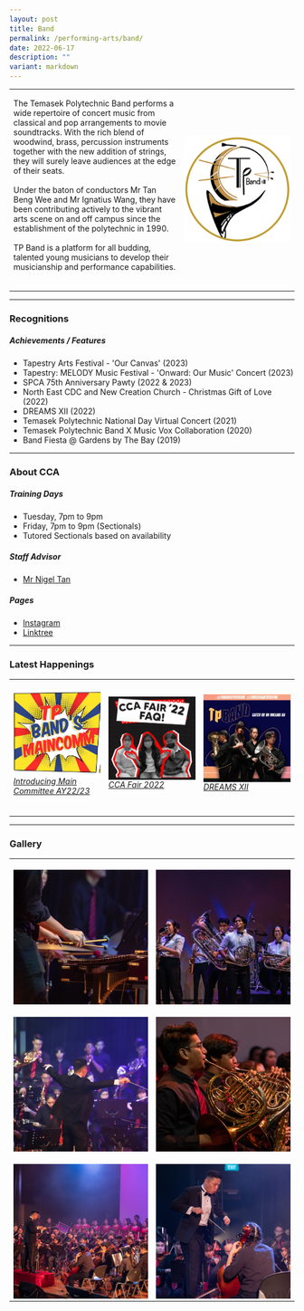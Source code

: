 ```yaml
---
layout: post
title: Band
permalink: /performing-arts/band/
date: 2022-06-17
description: ""
variant: markdown
---
```

<table>
	<tbody>
		<tr>
			<td>
				<p>
                    The Temasek Polytechnic Band performs a wide repertoire of concert music from classical and pop arrangements to movie soundtracks. With the rich blend of woodwind, brass, percussion instruments together with the new addition of strings, they will surely leave audiences at the edge of their seats. 
					<br>
					<br>
                    Under the baton of conductors Mr Tan Beng Wee and Mr Ignatius Wang, they have been contributing actively to the vibrant arts scene on and off campus since the establishment of the polytechnic in 1990.
					<br>
					<br>
                    TP Band is a platform for all budding, talented young musicians to develop their musicianship and performance capabilities.
                    <br>
                    <br>
				</p>
			</td>
			<td style="width:40%">
				<img alt="Band" style="display:block;margin-left:auto;margin-right:auto;" src="/images/Arts/Band/Band_logo.png">
			</td>
		</tr>
	</tbody>
</table>
	
<hr>
	
### Recognitions

##### Achievements / Features
	
<ul>
  <li>Tapestry Arts Festival - 'Our Canvas' (2023)</li>   
	<li>Tapestry: MELODY Music Festival - 'Onward: Our Music' Concert (2023)</li>  
    <li>SPCA 75th Anniversary Pawty (2022 &amp; 2023)</li>
    <li>North East CDC and New Creation Church - Christmas Gift of Love (2022)</li>
    <li>DREAMS XII (2022)</li>
    <li>Temasek Polytechnic National Day Virtual Concert (2021)</li>
		    <li>Temasek Polytechnic Band X Music Vox Collaboration (2020)</li>
	<li>Band Fiesta @ Gardens by The Bay (2019)</li>
</ul>

<hr>

### About CCA

##### Training Days
            
<ul>    
    <li>Tuesday, 7pm to 9pm</li>
    <li>Friday, 7pm to 9pm (Sectionals)</li>
	<li>Tutored Sectionals based on availability</li>
</ul>


##### Staff Advisor

<ul>
	<li>
		<a href="mailto:nigeltan@tp.edu.sg">Mr Nigel Tan</a>
</li></ul>

##### Pages

<ul>
	<li><a href="https://www.instagram.com/temasekpolyband">Instagram</a></li>
	<li><a href="https://linktr.ee/TemasekPolyBand">Linktree</a></li>
</ul>

<hr>

### Latest Happenings

<table>
    <tbody><tr>
        <td style="width:33%"><br>
            <a href="https://www.instagram.com/p/CdpD4o0J9Qt/">
                <img src="/images/Arts/Band/BAND_Maincomm AY22-23.jpg" style="display:block;margin-left:auto;margin-right:auto;" alt="Band">
                <h6 style="margin-top:0%">Introducing Main Committee AY22/23</h6>
            </a>
        </td>
        <td style="width:33%"><br>
            <a href="https://www.instagram.com/p/Cc5IJb6pm18/">
                <img src="/images/Arts/Band/BAND_CCA Fair 2022.png" style="display:block;margin-left:auto;margin-right:auto;" alt="Band">
                <h6 style="margin-top:0%">CCA Fair 2022</h6>  
            </a>
        </td>
        <td style="width:33%"><br>
            <a href="https://www.instagram.com/p/CbXXgYQrCRo/">
                <img src="/images/Arts/Band/BAND_DREAMS XII.jpg" style="display:block;margin-left:auto;margin-right:auto;" alt="Band">
                <h6 style="margin-top:0%">DREAMS XII</h6>
            </a>
        </td>
    </tr>
</tbody></table>
	
<hr>

### Gallery

<table>
	<tbody>
		<tr>
			<td style="width:50%"><br>
				<img alt="Band" style="display:block;margin-left:auto;margin-right:auto;" src="/images/Arts/Band/Band_pic_1.jpg">
			</td>
			<td style="width:50%"><br>
				<img alt="Band" style="display:block;margin-left:auto;margin-right:auto;" src="/images/Arts/Band/Band_pic_2.jpg">
			</td>
		</tr>
		<tr>
			<td style="width:50%"><br>
				<img alt="Band" style="display:block;margin-left:auto;margin-right:auto;" src="/images/Arts/Band/Band_pic_3.jpg">
			</td>
			<td style="width:50%"><br>
				<img alt="Band" style="display:block;margin-left:auto;margin-right:auto;" src="/images/Arts/Band/Band_pic_4.jpg">
			</td>
		</tr>
		<tr>
			<td style="width:50%"><br>
				<img alt="Band" style="display:block;margin-left:auto;margin-right:auto;" src="/images/Arts/Band/Band_pic_5.jpg">
			</td>
			<td style="width:50%"><br>
				<img alt="Band" style="display:block;margin-left:auto;margin-right:auto;" src="/images/Arts/Band/Band_pic_6.jpg">
			</td>
		</tr>
	</tbody>
</table>